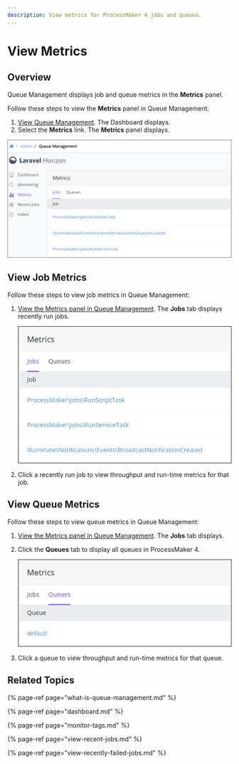 ```yaml
---
description: View metrics for ProcessMaker 4 jobs and queues.
---
```


# View Metrics

## Overview

Queue Management displays job and queue metrics in the **Metrics** panel.

Follow these steps to view the **Metrics** panel in Queue Management:

1. [View Queue Management](dashboard.md). The Dashboard displays.
2. Select the **Metrics** link. The **Metrics** panel displays.

![&quot;Metrics&quot; panel in Queue Management displays ProcessMaker job and queue metrics](../../.gitbook/assets/metrics-page-queue-management-admin.png)

## View Job Metrics

Follow these steps to view job metrics in Queue Management:

1. [View the Metrics panel in Queue Management](view-metrics.md#overview). The **Jobs** tab displays recently run jobs.  

   ![](../../.gitbook/assets/jobs-tab-metrics-page-queue-management-admin.png)

2. Click a recently run job to view throughput and run-time metrics for that job.

## View Queue Metrics

Follow these steps to view queue metrics in Queue Management:

1. [View the Metrics panel in Queue Management](view-metrics.md#overview). The **Jobs** tab displays.
2. Click the **Queues** tab to display all queues in ProcessMaker 4.  

   ![](../../.gitbook/assets/queues-tab-metrics-page-queue-management-admin.png)

3. Click a queue to view throughput and run-time metrics for that queue.

## Related Topics

{% page-ref page="what-is-queue-management.md" %}

{% page-ref page="dashboard.md" %}

{% page-ref page="monitor-tags.md" %}

{% page-ref page="view-recent-jobs.md" %}

{% page-ref page="view-recently-failed-jobs.md" %}

